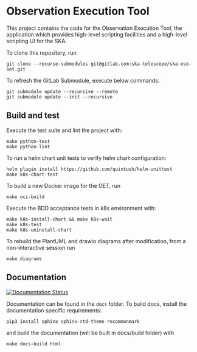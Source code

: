 Observation Execution Tool
==========================

This project contains the code for the Observation Execution Tool, the
application which provides high-level scripting facilities and a high-level
scripting UI for the SKA.

To clone this repository, run

```
git clone --recurse-submodules git@gitlab.com:ska-telescope/ska-oso-oet.git
```

To refresh the GitLab Submodule, execute below commands:

```
git submodule update --recursive --remote
git submodule update --init --recursive
```

## Build and test

Execute the test suite and lint the project with:

```
make python-test
make python-lint
```

To run a helm chart unit tests to verify helm chart configuration:
 
```
helm plugin install https://github.com/quintush/helm-unittest
make k8s-chart-test
```

To build a new Docker image for the OET, run

```
make oci-build
```

Execute the BDD acceptance tests in k8s environment with:

```
make k8s-install-chart && make k8s-wait
make k8s-test
make k8s-uninstall-chart
```

To rebuild the PlantUML and drawio diagrams after modification, from a
non-interactive session run

```
make diagrams
```

## Documentation

[![Documentation Status](https://readthedocs.org/projects/ska-telescope-ska-oso-oet/badge/?version=latest)](https://developer.skao.int/projects/ska-oso-oet/en/latest/?badge=latest)

Documentation can be found in the ``docs`` folder. To build docs, install the 
documentation specific requirements:

```
pip3 install sphinx sphinx-rtd-theme recommonmark
```

and build the documentation (will be built in docs/build folder) with 

```
make docs-build html
```